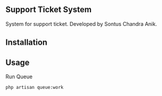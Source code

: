 ## Support Ticket System
System for support ticket. Developed by Sontus Chandra Anik.

## Installation

## Usage

Run Queue

    php artisan queue:work

